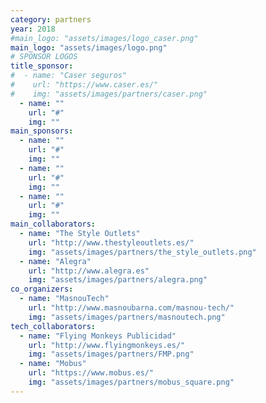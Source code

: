 ```yaml
---
category: partners
year: 2018
#main_logo: "assets/images/logo_caser.png"
main_logo: "assets/images/logo.png"
# SPONSOR LOGOS
title_sponsor:
#  - name: "Caser seguros"
#    url: "https://www.caser.es/"
#    img: "assets/images/partners/caser.png"
  - name: ""
    url: "#"
    img: ""
main_sponsors:
  - name: ""
    url: "#"
    img: ""
  - name: ""
    url: "#"
    img: ""
  - name: ""
    url: "#"
    img: ""
main_collaborators:
  - name: "The Style Outlets"
    url: "http://www.thestyleoutlets.es/"
    img: "assets/images/partners/the_style_outlets.png"
  - name: "Alegra"
    url: "http://www.alegra.es"
    img: "assets/images/partners/alegra.png"
co_organizers:
  - name: "MasnouTech"
    url: "http://www.masnoubarna.com/masnou-tech/"
    img: "assets/images/partners/masnoutech.png"
tech_collaborators:
  - name: "Flying Monkeys Publicidad"
    url: "http://www.flyingmonkeys.es/"
    img: "assets/images/partners/FMP.png"
  - name: "Mobus"
    url: "https://www.mobus.es/"
    img: "assets/images/partners/mobus_square.png"
---
```

